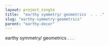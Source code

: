 ```yaml
---
layout: project_single
title:  "earthy symmetry/ geometrics  . . ."
slug: "earthy-symmetry-geometrics"
parent: "earthy-decor"
---
```

earthy symmetry/ geometrics  . . .
